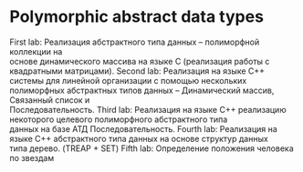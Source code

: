 # Polymorphic abstract data types
First lab: Реализация абстрактного типа данных – полиморфной коллекции на  
основе динамического массива на языке C (реализация работы с квадратными матрицами).
Second lab: Реализация на языке C++ системы для линейной организации с помощью нескольких 
полиморфных абстрактных типов данных – Динамический массив, Связанный список и  
Последовательность.
Third lab: Реализация на языке C++ реализацию некоторого целевого полиморфного абстрактного типа  
данных на базе АТД Последовательность.
Fourth lab: Реализация на языке C++ абстрактного типа данных на основе структур данных  
типа дерево. (TREAP + SET)
Fifth lab: Определение положения человека по звездам
